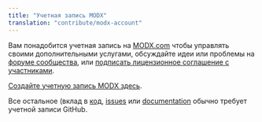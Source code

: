 ```yaml
---
title: "Учетная запись MODX"
translation: "contribute/modx-account"
---
```


Вам понадобится учетная запись на [MODX.com](https://modx.com) чтобы управлять своими дополнительными услугами, обсуждайте идеи или проблемы на [форуме сообщества](http://community.modx.com), или [подписать лицензионное соглашение с участниками](https://modx.com/community/cla/).

[Создайте учетную запись MODX здесь](https://modx.com/login/create-account).

Все остальное (вклад в [код](contribute/code), [issues](contribute/issues) или [documentation](contribute/documentation) обычно требует учетной записи GitHub.
